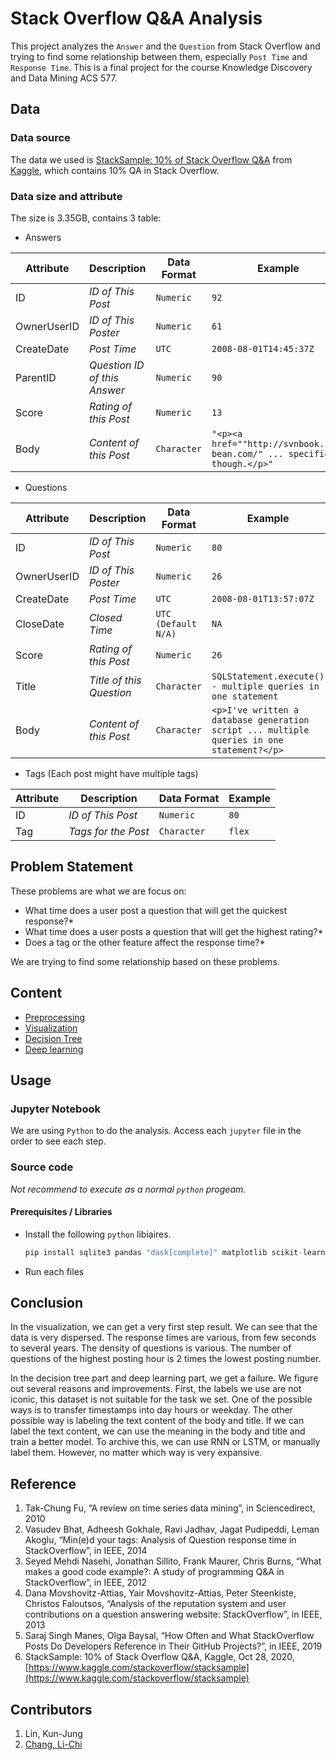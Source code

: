 # Stack Overflow Q&A Analysis

This project analyzes the `Answer` and the `Question` from Stack Overflow and trying to find some relationship between them, especially `Post Time` and `Response Time`.
This is a final project for the course Knowledge Discovery and Data Mining ACS 577.

## Data

### Data source

The data we used is [StackSample: 10% of Stack Overflow Q&A](https://www.kaggle.com/stackoverflow/stacksample) from [Kaggle](https://www.kaggle.com/), which contains 10% QA in Stack Overflow.

### Data size and attribute

The size is 3.35GB, contains 3 table:

* Answers

| Attribute   | Description                  | Data Format | Example                                                                  |
| ----------- | ---------------------------- | ----------- | ------------------------------------------------------------------------ |
| ID          | *ID of This Post*            | `Numeric`   | `92`                                                                     |
| OwnerUserID | *ID of This Poster*          | `Numeric`   | `61`                                                                     |
| CreateDate  | *Post Time*                  | `UTC`       | `2008-08-01T14:45:37Z`                                                   |
| ParentID    | *Question ID of this Answer* | `Numeric`   | `90`                                                                     |
| Score       | *Rating of this Post*        | `Numeric`   | `13`                                                                     |
| Body        | *Content of this Post*       | `Character` | `"<p><a href=""http://svnbook.red-bean.com/" ... specific, though.</p>"` |

* Questions

| Attribute   | Description              | Data Format         | Example                                                                                   |
| ----------- | ------------------------ | ------------------- | ----------------------------------------------------------------------------------------- |
| ID          | *ID of This Post*        | `Numeric`           | `80`                                                                                      |
| OwnerUserID | *ID of This Poster*      | `Numeric`           | `26`                                                                                      |
| CreateDate  | *Post Time*              | `UTC`               | `2008-08-01T13:57:07Z`                                                                    |
| CloseDate   | *Closed Time*            | `UTC (Default N/A)` | `NA`                                                                                      |
| Score       | *Rating of this Post*    | `Numeric`           | `26`                                                                                      |
| Title       | *Title of this Question* | `Character`         | `SQLStatement.execute() - multiple queries in one statement`                              |
| Body        | *Content of this Post*   | `Character`         | `<p>I've written a database generation script ... multiple queries in one statement?</p>` |

* Tags (Each post might have multiple tags)

| Attribute | Description         | Data Format | Example |
| --------- | ------------------- | ----------- | ------- |
| ID        | *ID of This Post*   | `Numeric`   | `80`    |
| Tag       | *Tags for the Post* | `Character` | `flex`  |

## Problem Statement

These problems are what we are focus on:

* What time does a user post a question that will get the quickest response?*
* What time does a user posts a question that will get the highest rating?*
* Does a tag or the other feature affect the response time?*

We are trying to find some relationship based on these problems.

## Content

* [Preprocessing](https://github.com/Ronaldzzzzz/StackOverflow-QA-Analysis/blob/main/0_Preprocessing.ipynb)
* [Visualization](https://github.com/Ronaldzzzzz/StackOverflow-QA-Analysis/blob/main/1_visualization.ipynb)
* [Decision Tree](https://github.com/Ronaldzzzzz/StackOverflow-QA-Analysis/blob/main/2_decision_tree.ipynb)
* [Deep learning](https://github.com/Ronaldzzzzz/StackOverflow-QA-Analysis/blob/main/3_deepLearning.ipynb)

## Usage

### Jupyter Notebook

We are using `Python` to do the analysis.
Access each `jupyter` file in the order to see each step.

### Source code

*Not recommend to execute as a normal `python` progeam.*

#### Prerequisites / Libraries

* Install the following `python` libiaires.

  ```python
  pip install sqlite3 pandas "dask[complete]" matplotlib scikit-learn tensorflow
  ```

* Run each files
  
## Conclusion

In the visualization, we can get a very first step result.
We can see that the data is very dispersed.
The response times are various, from few seconds to several years.
The density of questions is various.
The number of questions of the highest posting hour is 2 times the lowest posting number.

In the decision tree part and deep learning part, we get a failure.
We figure out several reasons and improvements.
First, the labels we use are not iconic, this dataset is not suitable for the task we set.
One of the possible ways is to transfer timestamps into day hours or weekday.
The other possible way is labeling the text content of the body and title.
If we can label the text content, we can use the meaning in the body and title and train a better model.
To archive this, we can use RNN or LSTM, or manually label them. However, no matter which way is very expansive.

## Reference

1. Tak-Chung Fu, “A review on time series data mining”, in Sciencedirect, 2010
2. Vasudev Bhat, Adheesh Gokhale, Ravi Jadhav, Jagat Pudipeddi, Leman Akoglu, “Min(e)d your tags: Analysis of Question response time in StackOverflow”, in IEEE, 2014
3. Seyed Mehdi Nasehi, Jonathan Sillito, Frank Maurer, Chris Burns, “What makes a good code example?: A study of programming Q&A in StackOverflow”, in IEEE, 2012
4. Dana Movshovitz-Attias, Yair Movshovitz-Attias, Peter Steenkiste, Christos Faloutsos, “Analysis of the reputation system and user contributions on a question answering website: StackOverflow”, in IEEE, 2013
5. Saraj Singh Manes, Olga Baysal, “How Often and What StackOverflow Posts Do Developers Reference in Their GitHub Projects?”, in IEEE, 2019
6. StackSample: 10% of Stack Overflow Q&A, Kaggle, Oct 28, 2020, [https://www.kaggle.com/stackoverflow/stacksample](https://www.kaggle.com/stackoverflow/stacksample)

## Contributors

1. Lin, Kun-Jung
2. [Chang, Li-Chi](https://github.com/Li-Chi-Chang)
